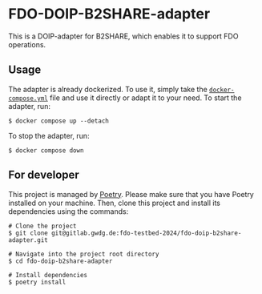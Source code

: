 # FDO-DOIP-B2SHARE-adapter

This is a DOIP-adapter for B2SHARE, which enables it to support FDO operations.

## Usage

The adapter is already dockerized. To use it, simply take the [`docker-compose.yml`](docker-compose.yml) file and use it
directly or adapt it to your need. To start the adapter, run:

```shell
$ docker compose up --detach
```

To stop the adapter, run:

```shell
$ docker compose down
```

## For developer

This project is managed by [Poetry][1]. Please make sure that you have Poetry installed on your machine. Then, clone
this project and install its dependencies using the commands:

```shell
# Clone the project
$ git clone git@gitlab.gwdg.de:fdo-testbed-2024/fdo-doip-b2share-adapter.git

# Navigate into the project root directory
$ cd fdo-doip-b2share-adapter

# Install dependencies
$ poetry install
```

[1]: https://python-poetry.org/

